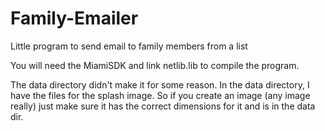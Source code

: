 # Family-Emailer
Little program to send email to family members from a list

You will need the MiamiSDK and link netlib.lib to compile the program.

The data directory didn't make it for some reason.  In the data directory, I have the files for the
splash image.  So if you create an image (any image really) just make sure it has the correct
dimensions for it and is in the data dir.

